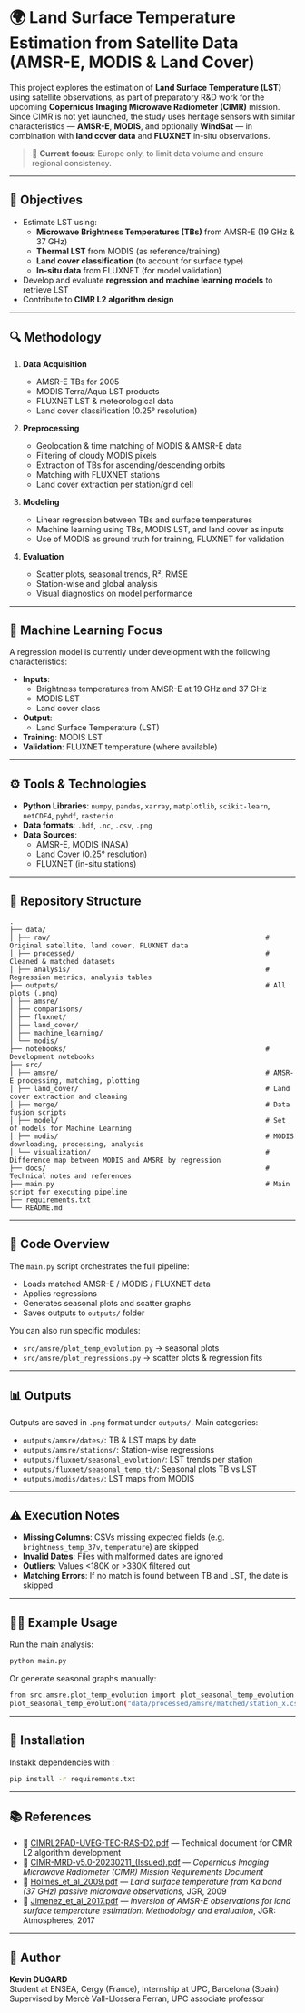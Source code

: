 # 🌍 Land Surface Temperature Estimation from Satellite Data (AMSR-E, MODIS & Land Cover)

This project explores the estimation of **Land Surface Temperature (LST)** using satellite observations, as part of preparatory R&D work for the upcoming **Copernicus Imaging Microwave Radiometer (CIMR)** mission. Since CIMR is not yet launched, the study uses heritage sensors with similar characteristics — **AMSR-E**, **MODIS**, and optionally **WindSat** — in combination with **land cover data** and **FLUXNET** in-situ observations.

> 📌 **Current focus**: Europe only, to limit data volume and ensure regional consistency.

---

## 🎯 Objectives

- Estimate LST using:
  - **Microwave Brightness Temperatures (TBs)** from AMSR-E (19 GHz & 37 GHz)
  - **Thermal LST** from MODIS (as reference/training)
  - **Land cover classification** (to account for surface type)
  - **In-situ data** from FLUXNET (for model validation)
- Develop and evaluate **regression and machine learning models** to retrieve LST
- Contribute to **CIMR L2 algorithm design**

---

## 🔍 Methodology

1. **Data Acquisition**
   - AMSR-E TBs for 2005
   - MODIS Terra/Aqua LST products
   - FLUXNET LST & meteorological data
   - Land cover classification (0.25° resolution)

2. **Preprocessing**
   - Geolocation & time matching of MODIS & AMSR-E data
   - Filtering of cloudy MODIS pixels
   - Extraction of TBs for ascending/descending orbits
   - Matching with FLUXNET stations
   - Land cover extraction per station/grid cell

3. **Modeling**
   - Linear regression between TBs and surface temperatures
   - Machine learning using TBs, MODIS LST, and land cover as inputs
   - Use of MODIS as ground truth for training, FLUXNET for validation

4. **Evaluation**
   - Scatter plots, seasonal trends, R², RMSE
   - Station-wise and global analysis
   - Visual diagnostics on model performance

---

## 🧠 Machine Learning Focus

A regression model is currently under development with the following characteristics:

- **Inputs**:
  - Brightness temperatures from AMSR-E at 19 GHz and 37 GHz
  - MODIS LST
  - Land cover class
- **Output**:
  - Land Surface Temperature (LST)
- **Training**: MODIS LST
- **Validation**: FLUXNET temperature (where available)

---

## ⚙️ Tools & Technologies

- **Python Libraries**: `numpy`, `pandas`, `xarray`, `matplotlib`, `scikit-learn`, `netCDF4`, `pyhdf`, `rasterio`
- **Data formats**: `.hdf`, `.nc`, `.csv`, `.png`
- **Data Sources**:
  - AMSR-E, MODIS (NASA)
  - Land Cover (0.25° resolution)
  - FLUXNET (in-situ stations)

---

## 📁 Repository Structure
```
.
├── data/
│ ├── raw/                                                     # Original satellite, land cover, FLUXNET data
│ ├── processed/                                               # Cleaned & matched datasets
│ ├── analysis/                                                # Regression metrics, analysis tables
├── outputs/                                                   # All plots (.png)
│ ├── amsre/
│ ├── comparisons/
│ ├── fluxnet/
│ ├── land_cover/
│ ├── machine_learning/
│ └── modis/
├── notebooks/                                                 # Development notebooks
├── src/
│ ├── amsre/                                                   # AMSR-E processing, matching, plotting
│ ├── land_cover/                                              # Land cover extraction and cleaning
│ ├── merge/                                                   # Data fusion scripts
│ ├── model/                                                   # Set of models for Machine Learning
│ ├── modis/                                                   # MODIS downloading, processing, analysis
│ └── visualization/                                           # Difference map between MODIS and AMSRE by regression
├── docs/                                                      # Technical notes and references
├── main.py                                                    # Main script for executing pipeline
├── requirements.txt
└── README.md
```

---

## 🧪 Code Overview

The `main.py` script orchestrates the full pipeline:

- Loads matched AMSR-E / MODIS / FLUXNET data
- Applies regressions
- Generates seasonal plots and scatter graphs
- Saves outputs to `outputs/` folder

You can also run specific modules:
- `src/amsre/plot_temp_evolution.py` → seasonal plots
- `src/amsre/plot_regressions.py` → scatter plots & regression fits

---

## 📊 Outputs

Outputs are saved in `.png` format under `outputs/`. Main categories:

- `outputs/amsre/dates/`: TB & LST maps by date
- `outputs/amsre/stations/`: Station-wise regressions
- `outputs/fluxnet/seasonal_evolution/`: LST trends per station
- `outputs/fluxnet/seasonal_temp_tb/`: Seasonal plots TB vs LST
- `outputs/modis/dates/`: LST maps from MODIS

---

## ⚠️ Execution Notes

- **Missing Columns**: CSVs missing expected fields (e.g. `brightness_temp_37v`, `temperature`) are skipped
- **Invalid Dates**: Files with malformed dates are ignored
- **Outliers**: Values <180K or >330K filtered out
- **Matching Errors**: If no match is found between TB and LST, the date is skipped

---

## 🧑‍💻 Example Usage

Run the main analysis:

```bash
python main.py
```

Or generate seasonal graphs manually:
```bash
from src.amsre.plot_temp_evolution import plot_seasonal_temp_evolution
plot_seasonal_temp_evolution("data/processed/amsre/matched/station_x.csv")
```

---

## 🔧 Installation

Instakk dependencies with : 

```bash 
pip install -r requirements.txt
```

---

## 📚 References

- 📄 [CIMRL2PAD-UVEG-TEC-RAS-D2.pdf](./docs/CIMRL2PAD-UVEG-TEC-RAS-D2.pdf) — Technical document for CIMR L2 algorithm development  
- 📄 [CIMR-MRD-v5.0-20230211_(Issued).pdf](./docs/CIMR-MRD-v5.0-20230211_(Issued).pdf) — *Copernicus Imaging Microwave Radiometer (CIMR) Mission Requirements Document*  
- 📄 [Holmes_et_al_2009.pdf](./docs/Holmes_et_al_2009.pdf) — *Land surface temperature from Ka band (37 GHz) passive microwave observations*, JGR, 2009  
- 📄 [Jimenez_et_al_2017.pdf](./docs/Jimenez_et_al_2017.pdf) — *Inversion of AMSR-E observations for land surface temperature estimation: Methodology and evaluation*, JGR: Atmospheres, 2017

---

## 👤 Author
**Kevin DUGARD**  
Student at ENSEA, Cergy (France), Internship at UPC, Barcelona (Spain)
Supervised by Mercè Vall-Llossera Ferran, UPC associate professor
